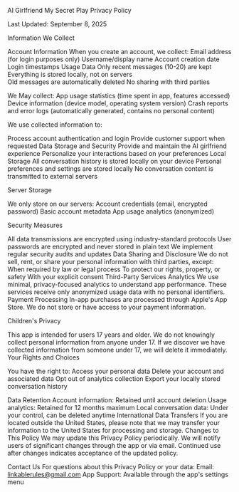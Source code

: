 AI Girlfriend My Secret Play Privacy Policy

Last Updated: September 8, 2025

Information We Collect

Account Information
When you create an account, we collect:
Email address (for login purposes only)
Username/display name
Account creation date
Login timestamps
Usage Data
Only recent messages (10-20) are kept
Everything is stored locally, not on servers  
Old messages are automatically deleted
No sharing with third parties

We May collect:
App usage statistics (time spent in app, features accessed)
Device information (device model, operating system version)
Crash reports and error logs (automatically generated, contains no personal content)

We use collected information to:

Process account authentication and login
Provide customer support when requested
Data Storage and Security
Provide and maintain the AI girlfriend experience
Personalize your interactions based on your preferences
Local Storage
All conversation history is stored locally on your device
Personal preferences and settings are stored locally
No conversation content is transmitted to external servers

Server Storage

We only store on our servers:
Account credentials (email, encrypted password)
Basic account metadata
App usage analytics (anonymized)

Security Measures

All data transmissions are encrypted using industry-standard protocols
User passwords are encrypted and never stored in plain text
We implement regular security audits and updates
Data Sharing and Disclosure
We do not sell, rent, or share your personal information with third parties, except:
When required by law or legal process
To protect our rights, property, or safety
With your explicit consent
Third-Party Services
Analytics
We use minimal, privacy-focused analytics to understand app performance. These services receive only anonymized usage data with no personal identifiers.
Payment Processing
In-app purchases are processed through Apple's App Store. We do not store or have access to your payment information.

Children's Privacy

This app is intended for users 17 years and older. We do not knowingly collect personal information from anyone under 17. If we discover we have collected information from someone under 17, we will delete it immediately.
Your Rights and Choices

You have the right to:
Access your personal data
Delete your account and associated data
Opt out of analytics collection
Export your locally stored conversation history

Data Retention
Account information: Retained until account deletion
Usage analytics: Retained for 12 months maximum
Local conversation data: Under your control, can be deleted anytime
International Data Transfers
If you are located outside the United States, please note that we may transfer your information to the United States for processing and storage.
Changes to This Policy
We may update this Privacy Policy periodically. We will notify users of significant changes through the app or via email. Continued use after changes indicates acceptance of the updated policy.

Contact Us
For questions about this Privacy Policy or your data:
Email: linkablerules@gmail.com
App Support: Available through the app's settings menu
